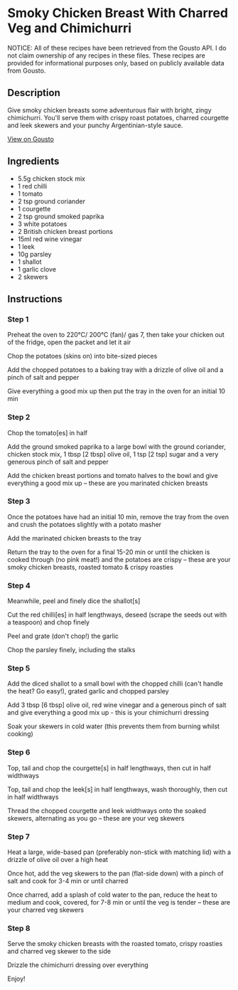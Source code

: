# Smoky Chicken Breast With Charred Veg and Chimichurri

NOTICE: All of these recipes have been retrieved from the Gousto API. I do not claim ownership of any recipes in these files. These recipes are provided for informational purposes only, based on publicly available data from Gousto.

## Description

Give smoky chicken breasts some adventurous flair with bright, zingy chimichurri. You'll serve them with crispy roast potatoes, charred courgette and leek skewers and your punchy Argentinian-style sauce. 

[View on Gousto](https://www.gousto.co.uk/recipes/cookbook/smoky-chicken-breast-with-charred-veg-and-chimichurri)

## Ingredients

- 5.5g chicken stock mix
- 1 red chilli
- 1 tomato
- 2 tsp ground coriander
- 1 courgette
- 2 tsp ground smoked paprika
- 3 white potatoes
- 2 British chicken breast portions
- 15ml red wine vinegar
- 1 leek
- 10g parsley
- 1 shallot
- 1 garlic clove
- 2 skewers

## Instructions


### Step 1

Preheat the oven to 220°C/ 200°C (fan)/ gas 7, then take your chicken out of the fridge, open the packet and let it air

Chop the potatoes (skins on) into bite-sized pieces

Add the chopped potatoes to a baking tray with a drizzle of olive oil and a pinch of salt and pepper

Give everything a good mix up then put the tray in the oven for an initial 10 min


### Step 2

Chop the tomato<span class="text-danger">[es]</span> in half

Add the ground smoked paprika to a large bowl with the ground coriander, chicken stock mix, 1 tbsp <span class="text-danger">[2 tbsp]</span> olive oil, 1 tsp <span class="text-danger">[2 tsp]</span> sugar and a very generous pinch of salt and pepper

Add the chicken breast portions and tomato halves to the bowl and give everything a good mix up – these are you marinated chicken breasts


### Step 3

Once the potatoes have had an initial 10 min, remove the tray from the oven and crush the potatoes slightly with a potato masher

Add the marinated chicken breasts to the tray

Return the tray to the oven for a final 15-20 min or until the chicken is cooked through (no pink meat!) and the potatoes are crispy – these are your smoky chicken breasts, roasted tomato & crispy roasties


### Step 4

Meanwhile, peel and finely dice the shallot<span class="text-danger">[s]</span>

Cut the red chilli<span class="text-danger">[es]</span> in half lengthways, deseed (scrape the seeds out with a teaspoon) and chop finely

Peel and grate (don't chop!) the garlic

Chop the parsley finely, including the stalks


### Step 5

Add the diced shallot to a small bowl with the chopped chilli (can't handle the heat? Go easy!), grated garlic and chopped parsley

Add 3 tbsp<span class="text-danger"> [6 tbsp]</span> olive oil, red wine vinegar and a generous pinch of salt and give everything a good mix up - this is your chimichurri dressing

Soak your skewers in cold water (this prevents them from burning whilst cooking)


### Step 6

Top, tail and chop the courgette<span class="text-danger">[s]</span> in half lengthways, then cut in half widthways

Top, tail and chop the leek<span class="text-danger">[s]</span> in half lengthways, wash thoroughly, then cut in half widthways

Thread the chopped courgette and leek widthways onto the soaked skewers, alternating as you go – these are your veg skewers


### Step 7

Heat a large, wide-based pan (preferably non-stick with matching lid) with a drizzle of olive oil over a high heat

Once hot, add the veg skewers to the pan (flat-side down) with a pinch of salt and cook for 3-4 min or until charred

Once charred, add a splash of cold water to the pan, reduce the heat to medium and cook, covered, for 7-8 min or until the veg is tender – these are your charred veg skewers

### Step 8

Serve the smoky chicken breasts with the roasted tomato, crispy roasties and charred veg skewer to the side

Drizzle the chimichurri dressing over everything

Enjoy!

